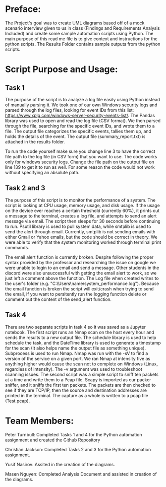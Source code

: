 # Preface:
The Project's goal was to create UML diagrams based off of a mock scenario interview given to us in class (Findings and Requirements Analysis Included) and create some sample automation scripts using Python.
The main purpose of this read me file is to give context and instructions for the python scripts.
The Results Folder contains sample outputs from the python scripts.


# Script Purpose and Usage:

## Task 1
The purpose of the script is to analyze a log file easily using Python instead of manually parsing it. We took one of our own Windows security logs and parsed through the log files, looking for event IDs from this list: https://www.xplg.com/windows-server-security-events-list/. The Pandas library was used to open and read the log file (CSV format). We then parsed through the file, searching for the specific event IDs, and wrote them to a file. The output file categorizes the specific events, tallies them up, and holds the details of the event. The output file (summary_report.txt) is attached in the results folder.

To run the code yourself make sure you change line 3 to have the correct file path to the log file (in CSV form) that you want to use. The code works only for windows security logs. Change the file path on the output file on line 139 to get it to run as well. For some reason the code would not work without specifying an absolute path.

## Task 2 and 3
The purpose of this script is to monitor the performance of a system. The script is looking at CPU usage, memory usage, and disk usage. If the usage on the device ever reaches a certain threshold (currently 60%), it prints out a message to the terminal, creates a log file, and attempts to send an alert message via email. The script then sleeps for 30 seconds before continuing to run. Psutil library is used to pull system data, while smtplib is used to send the alert through email. Currently, smtplib is not sending emails with either Gmail or Yahoo emails, but the code should be correct in theory. We were able to verify that the system monitoring worked through terminal print commands.  

The email alert function is currently broken. Despite following the proper syntax provided by the professor and researching the issue on google we were unable to login to an email and send a message. Other students in the discord were also unsuccessful with getting the email alert to work, so we just left a comment above the function. The Log file when created writes to the user's folder (e.g. "C:\Users\name\system_performance.log"). Because the email function is broken the script will exit/crash when trying to send the email, if you want to persitently run the logging function delete or comment out the content of the send_alert function.

## Task 4
There are two separate scripts in task 4 so it was saved as a Jupyter notebook. The first script runs an Nmap scan on the host every hour and sends the results to a new output file. The schedule library is used to help schedule the task, and the DateTime library is used to generate a timestamp for the scan (It also helps name the output file as something unique). Subprocess is used to run Nmap. Nmap was run with the -sV to find a version of the service on a given port. We ran Nmap at intensity five as anything higher would cause the scan not to complete on Windows (Linux, regardless of intensity). The -v argument was used to troubleshoot scanning issues.
The second script was a simple script to sniff ten packets at a time and write them to a Pcap file. Scapy is imported as our packer sniffer, and it sniffs the first ten packets. The packets are then checked to see if they are TCP/IP, then the source and destination addresses are printed in the terminal. The capture as a whole is written to a pcap file (Test.pcap).

# Team Members:
 Peter Turnbull: Completed Tasks 1 and 4 for the Python automation assignment and created the Github Repository

Christian Jackson: Completed Tasks 2 and 3 for the Python automation assignment.

Yusif Nasirov: Assited in the creation of the diagrams.

Masen Nguyen: Completed Analysis Document and assisted in creation of the diagrams.

